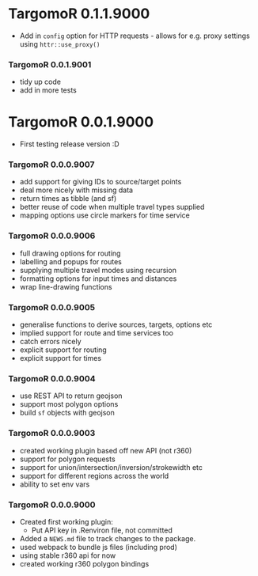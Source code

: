 # TargomoR 0.1.1.9000

* Add in `config` option for HTTP requests - allows for e.g. proxy settings using `httr::use_proxy()`

### TargomoR 0.0.1.9001

* tidy up code
* add in more tests

# TargomoR 0.0.1.9000

* First testing release version :D

### TargomoR 0.0.0.9007

* add support for giving IDs to source/target points
* deal more nicely with missing data
* return times as tibble (and sf)
* better reuse of code when multiple travel types supplied
* mapping options use circle markers for time service

### TargomoR 0.0.0.9006

* full drawing options for routing
* labelling and popups for routes
* supplying multiple travel modes using recursion
* formatting options for input times and distances
* wrap line-drawing functions

### TargomoR 0.0.0.9005

* generalise functions to derive sources, targets, options etc
* implied support for route and time services too
* catch errors nicely
* explicit support for routing
* explicit support for times

### TargomoR 0.0.0.9004

* use REST API to return geojson
* support most polygon options
* build `sf` objects with geojson

### TargomoR 0.0.0.9003

* created working plugin based off new API (not r360)
* support for polygon requests
* support for union/intersection/inversion/strokewidth etc
* support for different regions across the world
* ability to set env vars

### TargomoR 0.0.0.9000

* Created first working plugin:
  + Put API key in .Renviron file, not committed
* Added a `NEWS.md` file to track changes to the package.
* used webpack to bundle js files (including prod)
* using stable r360 api for now
* created working r360 polygon bindings

